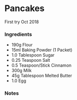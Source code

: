 # Pancakes #

First try Oct 2018

### Ingredients ###

- 190g Flour
- 15ml Baking Powder (1 Packet)
- 1.0 Tablespoon Sugar
- 0.25 Teaspoon Salt
- 0.5 Teaspoon/Stick Cinnamon
- 300g Milk
- 45g Tablespoon Melted Butter
- 1.0 Egg

### Notes ###
